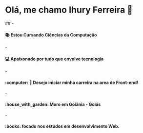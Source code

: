  <H1> Olá, me chamo Ihury Ferreira 🤝</H1> 
##
- <H4> 📚 Estou Cursando Ciências da Computação </H4>
- <H4> 💻 Apaixonado por tudo que envolve tecnologia </H4>
- <h4>:computer: 👨 Desejo iniciar minha carreira na area de Front-end!</h4>
- <h4>:house_with_garden: Moro em Goiânia - Goiás</h4>
- <h4>:books: focado nos estudos em desenvolvimento Web.</h4>

##
